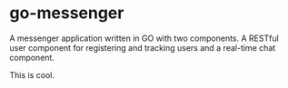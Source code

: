 # go-messenger

A messenger application written in GO with two components. A RESTful user component for registering and tracking users and a real-time chat component.

This is cool.
